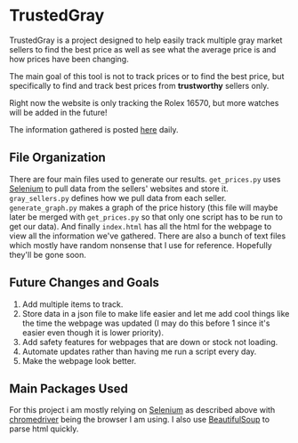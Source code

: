 # TrustedGray

TrustedGray is a project designed to help easily track multiple gray market sellers to find the best price as well as see what the average price is and how prices have been changing.

The main goal of this tool is not to track prices or to find the best price, but specifically to find and track best prices from **trustworthy** sellers only. 

Right now the website is only tracking the Rolex 16570, but more watches will be added in the future!

The information gathered is posted [here](https://abrahamryzhik.github.io/TrustedGray/index.html) daily.

## File Organization

There are four main files used to generate our results.
`get_prices.py` uses [Selenium](https://www.selenium.dev/) to pull data from the sellers' websites and store it.
`gray_sellers.py` defines how we pull data from each seller.
`generate_graph.py` makes a graph of the price history (this file will maybe later be merged with `get_prices.py` so that only one script has to be run to get our data).
And finally `index.html` has all the html for the webpage to view all the information we've gathered. There are also a bunch of text files which mostly have random nonsense that I use for reference. Hopefully they'll be gone soon.

## Future Changes and Goals
1. Add multiple items to track.
2. Store data in a json file to make life easier and let me add cool things like the time the webpage was updated (I may do this before 1 since it's easier even though it is lower priority).
3. Add safety features for webpages that are down or stock not loading.
4. Automate updates rather than having me run a script every day.
5. Make the webpage look better.

## Main Packages Used

For this project i am mostly relying on [Selenium](https://www.selenium.dev/) as described above with [chromedriver](https://chromedriver.chromium.org/downloads) being the browser I am using. I also use [BeautifulSoup](https://www.crummy.com/software/BeautifulSoup/bs4/doc/#installing-beautiful-soup) to parse html quickly.
